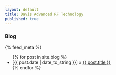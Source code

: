 ```yaml
---
layout: default
title: Davis Advanced RF Technology
published: true
---
```


### Blog

{% feed_meta %}


<ul>
  {% for post in site.blog %}
    <li>
    [{{ post.date | date_to_string }}] » <a href="{{ post.url }}" title="{{ post.title }}">{{ post.title }}</a>
    </li>
  {% endfor %}
</ul>
